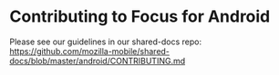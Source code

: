 # Contributing to Focus for Android

Please see our guidelines in our shared-docs repo:
https://github.com/mozilla-mobile/shared-docs/blob/master/android/CONTRIBUTING.md
